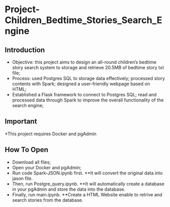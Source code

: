 # Project-Children_Bedtime_Stories_Search_Engine

## **Introduction**
-	Objective: this project aims to design an all-round children’s bedtime story search system to storage and retrieve 20.5MB of bedtime story txt file;
-	Process: used Postgres SQL to storage data effectively; processed story contents with Spark; designed a user-friendly webpage based on HTML;
-	Established a Flask framework to connect to Postgres SQL; read and processed data through Spark to improve the overall functionality of the search engine;

## **Important**
*This project requires Docker and pgAdmin

## **How To Open**
- Download all files;
- Open your Docker and pgAdmin;
- Run code Spark-JSON.ipynb first. **It will convert the original data into jason file.
- Then, run Postgre_query.ipynb. **It will automatically create a database in your pgAdmin and store the data into the database.
- Finally, run main.ipynb. **Create a HTML Website enable to retrive and search stories from the database.

